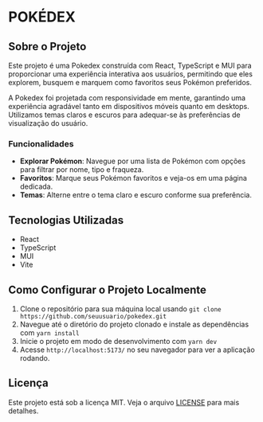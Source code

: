 # POKÉDEX
## Sobre o Projeto
Este projeto é uma Pokedex construída com React, TypeScript e MUI para proporcionar uma experiência interativa aos usuários, permitindo que eles explorem, busquem e marquem como favoritos seus Pokémon preferidos.

A Pokedex foi projetada com responsividade em mente, garantindo uma experiência agradável tanto em dispositivos móveis quanto em desktops. Utilizamos temas claros e escuros para adequar-se às preferências de visualização do usuário.

### Funcionalidades
- **Explorar Pokémon**: Navegue por uma lista de Pokémon com opções para filtrar por nome, tipo e fraqueza.
- **Favoritos**: Marque seus Pokémon favoritos e veja-os em uma página dedicada.
- **Temas**: Alterne entre o tema claro e escuro conforme sua preferência.

## Tecnologias Utilizadas
- React
- TypeScript
- MUI
- Vite

## Como Configurar o Projeto Localmente
1. Clone o repositório para sua máquina local usando `git clone https://github.com/seuusuario/pokedex.git`
2. Navegue até o diretório do projeto clonado e instale as dependências com `yarn install`
3. Inicie o projeto em modo de desenvolvimento com `yarn dev`
4. Acesse `http://localhost:5173/` no seu navegador para ver a aplicação rodando.

## Licença
Este projeto está sob a licença MIT. Veja o arquivo [LICENSE](LICENSE.md) para mais detalhes.
